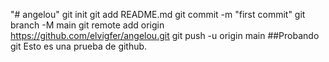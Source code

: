 "# angelou"  git init git add README.md git commit -m "first commit" git branch -M main git remote add origin https://github.com/elvigfer/angelou.git git push -u origin main
##Probando git
Esto es una prueba de github.
